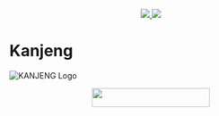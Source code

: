 


<p align="center">
  <a href="https://github.com/Aftahbagas/KANJENG/fork">
    <img src="https://img.shields.io/github/forks/Aftahbagas/KANJENG?label=Fork&style=social">
    
  </a>
  <a href="https://github.com/Aftahbagas/KANJENG">
    <img src="https://img.shields.io/github/stars/Aftahbagas/KANJENG?style=social">
  </a>
</p>  

# Kanjeng
![KANJENG Logo](https://telegra.ph/file/94f9aad13af6b7c5e43c2.jpg)
<p align="center"><a href="https://heroku.com/deploy?template=https://github.com/Aftahbagas/-KANJENG"> <img src="https://img.shields.io/badge/Deploy%20Ke%20Heroku-magenta?style=flat&logo=heroku" width="210" height="34.45" /></a></p>

<br>
</p>

